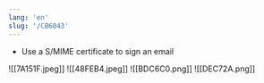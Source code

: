```yaml
---
lang: 'en'
slug: '/CB6043'
---
```


- Use a S/MIME certificate to sign an email

![[7A151F.jpeg]]
![[48FEB4.jpeg]]
![[BDC6C0.png]]
![[DEC72A.png]]
